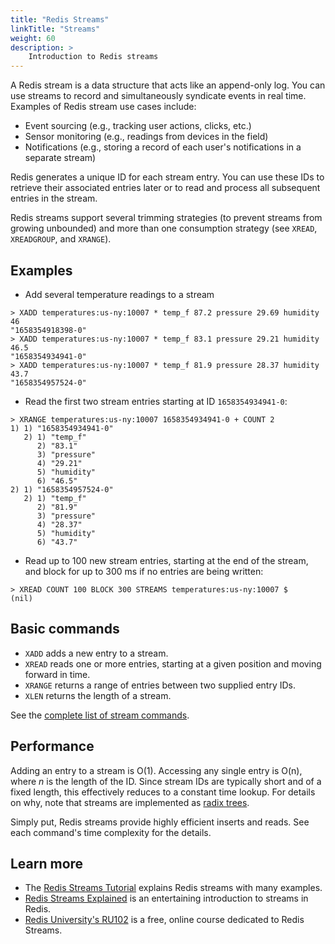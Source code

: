 ```yaml
---
title: "Redis Streams"
linkTitle: "Streams"
weight: 60
description: >
    Introduction to Redis streams
---
```


A Redis stream is a data structure that acts like an append-only log.
You can use streams to record and simultaneously syndicate events in real time.
Examples of Redis stream use cases include:

* Event sourcing (e.g., tracking user actions, clicks, etc.)
* Sensor monitoring (e.g., readings from devices in the field) 
* Notifications (e.g., storing a record of each user's notifications in a separate stream)

Redis generates a unique ID for each stream entry.
You can use these IDs to retrieve their associated entries later or to read and process all subsequent entries in the stream.

Redis streams support several trimming strategies (to prevent streams from growing unbounded) and more than one consumption strategy (see `XREAD`, `XREADGROUP`, and `XRANGE`).

## Examples

* Add several temperature readings to a stream
```
> XADD temperatures:us-ny:10007 * temp_f 87.2 pressure 29.69 humidity 46
"1658354918398-0"
> XADD temperatures:us-ny:10007 * temp_f 83.1 pressure 29.21 humidity 46.5
"1658354934941-0"
> XADD temperatures:us-ny:10007 * temp_f 81.9 pressure 28.37 humidity 43.7
"1658354957524-0"
```

* Read the first two stream entries starting at ID `1658354934941-0`:
```
> XRANGE temperatures:us-ny:10007 1658354934941-0 + COUNT 2
1) 1) "1658354934941-0"
   2) 1) "temp_f"
      2) "83.1"
      3) "pressure"
      4) "29.21"
      5) "humidity"
      6) "46.5"
2) 1) "1658354957524-0"
   2) 1) "temp_f"
      2) "81.9"
      3) "pressure"
      4) "28.37"
      5) "humidity"
      6) "43.7"
``` 

* Read up to 100 new stream entries, starting at the end of the stream, and block for up to 300 ms if no entries are being written:
```
> XREAD COUNT 100 BLOCK 300 STREAMS temperatures:us-ny:10007 $
(nil)
```

## Basic commands
* `XADD` adds a new entry to a stream.
* `XREAD` reads one or more entries, starting at a given position and moving forward in time.
* `XRANGE` returns a range of entries between two supplied entry IDs.
* `XLEN` returns the length of a stream.
 
See the [complete list of stream commands](https://redis.io/commands/?group=stream).

## Performance

Adding an entry to a stream is O(1).
Accessing any single entry is O(n), where _n_ is the length of the ID.
Since stream IDs are typically short and of a fixed length, this effectively reduces to a constant time lookup.
For details on why, note that streams are implemented as [radix trees](https://en.wikipedia.org/wiki/Radix_tree).

Simply put, Redis streams provide highly efficient inserts and reads.
See each command's time complexity for the details.

## Learn more

* The [Redis Streams Tutorial](/docs/data-types/streams-tutorial) explains Redis streams with many examples.
* [Redis Streams Explained](https://www.youtube.com/watch?v=Z8qcpXyMAiA) is an entertaining introduction to streams in Redis.
* [Redis University's RU102](https://university.redis.com/courses/ru202/) is a free, online course dedicated to Redis Streams.
